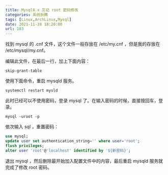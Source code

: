 ```yaml
---
title: Mysql8.x 忘记 root 密码修改
categories: 系统折腾
tags: [Linux,ArchLinux,Mysql]
date: 2021-11-28 18:20:00
url: 103
---
```

找到 mysql 的 .cnf 文件，这个文件一般存放在 /etc/my.cnf ，但是我的存放在 /etc/mysql/my.cnf。


<!--more-->


编辑此文件，在最后一行，加上下面内容：

```shell
skip-grant-table
```

使用下面命令，重启 mysqld 服务。

```shell
systemctl restart mysld
```

此时已经可以不使用密码，登录 mysql 了。在输入密码的时候，直接按回车，登录。

```shell
mysql -uroot -p
```

依次输入 sql ，重置密码：

```sql
use mysql;
update user set authentication_string='' where user='root';
flush privileges;
alter user 'root'@'localhost' identified by '${新密码}';
```

退出 mysql ，然后删除最开始加入配置文件中的内容，最后重启 mysqld 服务就完成了修改 root 密码。